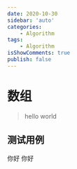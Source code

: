 ```yaml
---
date: 2020-10-30
sidebar: 'auto'
categories: 
    - Algorithm
tags: 
    - Algorithm
isShowComments: true
publish: false
---
```


# 数组

> hello world

## 测试用例

你好 你好

